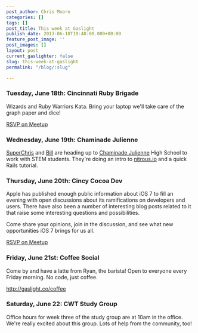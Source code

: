 ```yaml
---
post_author: Chris Moore
categories: []
tags: []
post_title: This week at Gaslight
publish_date: 2013-06-18T19:48:00.000+00:00
feature_post_image: ''
post_images: []
layout: post
current_gaslighter: false
slug: this-week-at-gaslight
permalink: "/blog/:slug"

---
```

### Tuesday, June 18th: Cincinnati Ruby Brigade

Wizards and Ruby Warriors Kata. Bring your laptop we'll take care of the graph paper and dice!

[RSVP on Meetup](http://www.meetup.com/TechLife-Cincinnati/events/121026442/)

### Wednesday, June 19th: Chaminade Julienne

[SuperChris][chris] and [Bill][bill] are heading up to [Chaminade Julienne][cj] High School to work with STEM students. They're doing an intro to [nitrous.io](https://www.nitrous.io/) and a quick Rails tutorial.

### Thursday, June 20th: Cincy Cocoa Dev

Apple has published enough public information about iOS 7 to fill an evening with open discussions about its ramifications on developers and users.  There have also been a number of interesting blog posts related to it that raise some interesting questions and possibilities.

Come share your opinions, join in the discussion, and see what new opportunities iOS 7 brings for us all.

[RSVP on Meetup](http://www.meetup.com/CincyCocoaDev/events/115964282/)

### Friday, June 21st: Coffee Social

Come by and have a latte from Ryan, the barista! Open to everyone every Friday morning. No code, just coffee.

http://gaslight.co/coffee

### Saturday, June 22: CWT Study Group

Office hours for week three of the study group are at 10am in the office. We're really excited about this group. Lots of help from the community, too!

[chris]: https://twitter.com/superchris
[bill]: https://twitter.com/agilous
[cj]: http://www.cjeagles.org/
